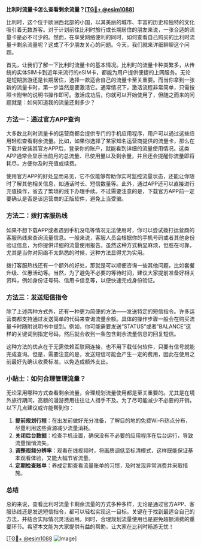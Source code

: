**比利时流量卡怎么查看剩余流量？[[TG💪+ @esim1088](https://t.me/s/esim1088)]**

比利时，这个位于欧洲西北部的小国，以其美丽的城市、丰富的历史和独特的文化吸引着无数游客。对于计划前往比利时旅行或长期居住的朋友来说，一张合适的流量卡是必不可少的。然而，在享受网络便利的同时，如何查看自己购买的比利时流量卡剩余流量呢？这成了不少朋友关心的问题。今天，我们就来详细聊聊这个问题。

首先，让我们了解一下比利时流量卡的基本情况。比利时的流量卡种类繁多，从传统的实体SIM卡到近年来流行的eSIM卡，都能为用户提供便捷的上网服务。无论是短期旅游还是长期居住，选择一款适合自己的流量卡至关重要。而当你拿到一张新的流量卡时，第一步当然是要激活它。通常情况下，激活流程非常简单，只需按照卡附带的说明书操作即可。激活成功后，你就可以开始使用了，但随之而来的问题就是：如何知道我的流量还剩多少？

### 方法一：通过官方APP查询

大多数比利时流量卡的运营商都会提供专门的手机应用程序，用户可以通过这些应用轻松查看剩余流量。比如，如果你选择了某家知名运营商提供的流量卡，那么在下载并安装其官方APP后，登录你的账户，就能看到详细的流量使用情况。这类APP通常会显示当前月的总流量、已使用量以及剩余量，并且还会提醒你流量即将耗尽，方便你及时充值或续费。

使用官方APP的好处显而易见，它不仅能够帮助你实时监控流量状态，还能让你随时了解其他相关信息，如通话时长、短信数量等。此外，通过APP还可以直接进行充值操作，省去了繁琐的线下办理手续。不过需要注意的是，下载官方APP前一定要确认是否是该运营商的正版软件，避免上当受骗。

### 方法二：拨打客服热线

如果不想下载APP或者遇到手机没电等情况无法使用时，你可以尝试拨打运营商的客服热线来查询流量信息。一般来说，客服人员会根据你的手机号码或者其他身份验证信息，为你提供详细的流量使用报告。虽然这种方式稍显麻烦，但胜在可靠，尤其是当你对网络不太熟悉的时候，这种方法显得尤为实用。

拨打客服热线还有一个额外的好处，那就是可以顺便咨询一些其他问题，比如套餐升级、优惠活动等。当然，为了避免不必要的等待时间，建议大家提前准备好相关资料，例如身份证号码、信用卡信息等，以便快速完成身份验证。

### 方法三：发送短信指令

除了上述两种方式外，还有一种更为简便的方法——发送特定的短信指令。许多运营商都支持通过发送简单的代码来查询流量余额。具体的操作步骤一般会在购买流量卡时随附说明书中提到。例如，你可能需要发送“STATUS”或者“BALANCE”这样的关键词到指定号码，然后就会收到一条包含剩余流量信息的回复短信。

这种方法的优点在于无需依赖互联网连接，也不用下载任何软件，只要有信号就能完成查询。但是，需要注意的是，发送短信可能会产生一定的费用，因此在使用之前最好先确认收费标准，以免造成额外支出。

### 小贴士：如何合理管理流量？

无论采用哪种方式查看剩余流量，合理规划流量使用都是至关重要的。尤其是在境外旅行期间，高额的漫游费用往往让人措手不及。为了尽可能减少不必要的开销，以下几点建议或许能帮到你：

1. **提前规划行程**：在出发前做好充分准备，了解目的地的免费Wi-Fi热点分布，尽量利用这些资源减少流量消耗。
2. **关闭后台数据**：检查手机设置，确保没有不必要的应用程序在后台运行，导致流量悄悄流失。
3. **调整视频分辨率**：观看在线视频时，将画质调低至标清模式，这样既能保证基本观看体验，又能大幅节省流量。
4. **定期检查账单**：养成定期查看流量账单的习惯，及时发现异常消费并采取措施。

### 总结

总的来说，查看比利时流量卡剩余流量的方式多种多样，无论是通过官方APP、客服热线还是发送短信指令，都可以轻松实现这一目标。关键在于找到最适合自己的方法，并结合实际情况灵活运用。同时，合理规划流量使用也是避免超额消费的重要环节。希望本文能为大家提供有益的帮助，让大家在比利时畅游无忧！

[[TG💪+ @esim1088](https://t.me/s/esim1088) ![Image](https://i.postimg.cc/4NQfJmqS/Snipaste-2025-05-13-00-14-12.png)]